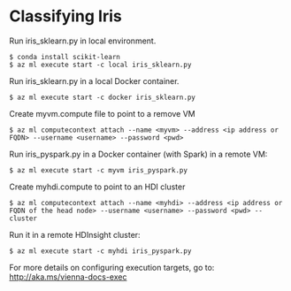 # Classifying Iris

Run iris_sklearn.py in local environment.
```
$ conda install scikit-learn
$ az ml execute start -c local iris_sklearn.py
```

Run iris_sklearn.py in a local Docker container.
```
$ az ml execute start -c docker iris_sklearn.py
```

Create myvm.compute file to point to a remove VM
```
$ az ml computecontext attach --name <myvm> --address <ip address or FQDN> --username <username> --password <pwd>
```

Run iris_pyspark.py in a Docker container (with Spark) in a remote VM:
```
$ az ml execute start -c myvm iris_pyspark.py
```

Create myhdi.compute to point to an HDI cluster
```
$ az ml computecontext attach --name <myhdi> --address <ip address or FQDN of the head node> --username <username> --password <pwd> --cluster
```

Run it in a remote HDInsight cluster:
```
$ az ml execute start -c myhdi iris_pyspark.py
```
For more details on configuring execution targets, go to: http://aka.ms/vienna-docs-exec
